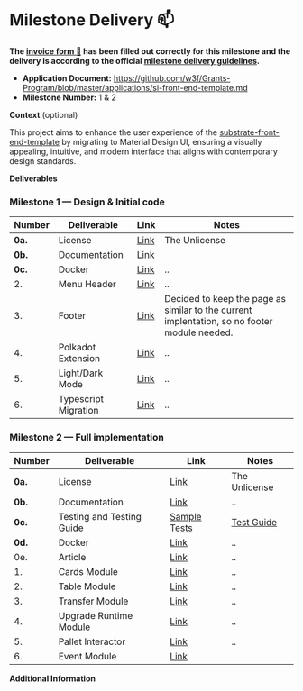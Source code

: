 # Milestone Delivery :mailbox:

**The [invoice form :pencil:](https://docs.google.com/forms/d/e/1FAIpQLSfmNYaoCgrxyhzgoKQ0ynQvnNRoTmgApz9NrMp-hd8mhIiO0A/viewform) has been filled out correctly for this milestone and the delivery is according to the official [milestone delivery guidelines](https://github.com/w3f/Grants-Program/blob/master/docs/Support%20Docs/milestone-deliverables-guidelines.md).**  

* **Application Document:** https://github.com/w3f/Grants-Program/blob/master/applications/si-front-end-template.md 
* **Milestone Number:**  1 & 2
 
**Context** (optional)

This project aims to enhance the user experience of the [substrate-front-end-template](https://github.com/substrate-developer-hub/substrate-front-end-template) by migrating to Material Design UI, ensuring a visually appealing, intuitive, and modern interface that aligns with contemporary design standards.

**Deliverables**

### Milestone 1  — Design & Initial code

| Number | Deliverable | Link | Notes
| ------------- | ------------- | ------------- |------------- |
| **0a.** | License | [Link](https://github.com/stojanov-igor/substrate-front-end-template/blob/material-design-update/LICENSE) | The Unlicense |
| **0b.** | Documentation | [Link](https://github.com/stojanov-igor/substrate-front-end-template/blob/material-design-update/README.md) |   |
| **0c.** | Docker | [Link](https://github.com/stojanov-igor/substrate-front-end-template/blob/material-design-update/Dockerfile) |  .. |
| 2. | Menu Header | [Link](https://github.com/stojanov-igor/substrate-front-end-template/blob/material-design-update/src/AccountSelector.tsx) |  .. |
| 3. | Footer | [Link](https://github.com/stojanov-igor/substrate-front-end-template/blob/material-design-update/src/App.tsx) |  Decided to keep the page as similar to the current implentation, so no footer module needed. |
| 4. | Polkadot Extension| [Link](https://github.com/stojanov-igor/substrate-front-end-template/blob/material-design-update/src/substrate-lib/SubstrateContext.tsx) |  .. |
| 5. | Light/Dark Mode| [Link](https://github.com/stojanov-igor/substrate-front-end-template/blob/material-design-update/src/theme/theme.ts) |  .. |
| 6. | Typescript Migration | [Link](https://github.com/stojanov-igor/substrate-front-end-template/blob/material-design-update/tsconfig.json) |  .. |


### Milestone 2  — Full implementation


| Number | Deliverable | Link | Notes |
| ------------- | ------------- | ------------- |------------- |
| **0a.** | License | [Link](https://github.com/stojanov-igor/substrate-front-end-template/blob/material-design-update/LICENSE) | The Unlicense |
| **0b.** | Documentation | [Link](https://github.com/stojanov-igor/substrate-front-end-template/blob/material-design-update/README.md) | .. |
| **0c.** | Testing and Testing Guide | [Sample Tests](https://github.com/stojanov-igor/substrate-front-end-template/blob/material-design-update/cypress/e2e/Integration-Tests/sample-tests.cy.js) | [Test Guide](https://github.com/stojanov-igor/substrate-front-end-template/blob/material-design-update/README.md#running-tests-in-cypress) |
| **0d.** | Docker | [Link](https://github.com/stojanov-igor/substrate-front-end-template/blob/material-design-update/Dockerfile) | .. |
| 0e. | Article | [Link](https://github.com/stojanov-igor/substrate-front-end-template/blob/material-design-update/README.md) | .. |
| 1. | Cards Module | [Link](https://github.com/stojanov-igor/substrate-front-end-template/blob/material-design-update/src/BlockNumber.tsx) | .. |
| 2. | Table Module| [Link](https://github.com/stojanov-igor/substrate-front-end-template/blob/material-design-update/src/Balances.tsx) | .. |
| 3. | Transfer Module | [Link](https://github.com/stojanov-igor/substrate-front-end-template/blob/material-design-update/src/Transfer.tsx) | .. |
| 4. | Upgrade Runtime Module| [Link](https://github.com/stojanov-igor/substrate-front-end-template/blob/material-design-update/src/Upgrade.tsx) | .. |
| 5. | Pallet Interactor | [Link](https://github.com/stojanov-igor/substrate-front-end-template/blob/material-design-update/src/Interactor.tsx)| .. |
| 6. | Event Module | [Link](https://github.com/stojanov-igor/substrate-front-end-template/blob/material-design-update/src/Events.tsx) |

**Additional Information**

